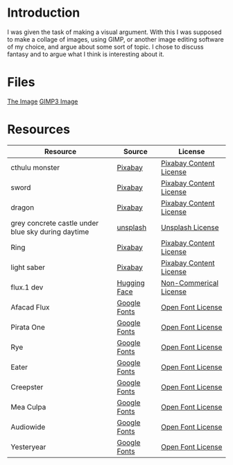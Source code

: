 # Introduction
I was given the task of making a visual argument. With this I was supposed to make a collage of images, using GIMP, or another image editing software of my choice, and argue about some sort of topic. I chose to discuss fantasy and to argue what I think is interesting about it.

# Files
[The Image](josh-visual-narrative.png)
[GIMP3 Image](josh-visual-narrative.xcf)

# Resources

| Resource | Source | License |
| --- | --- | --- |
| cthulu monster | [Pixabay](https://pixabay.com/illustrations/cthulhu-monster-demand-dark-lord-8196877/) | [Pixabay Content License](https://pixabay.com/service/license-summary/) |
| sword | [Pixabay](https://pixabay.com/illustrations/ai-generated-magical-dagger-sword-8663381/) | [Pixabay Content License](https://pixabay.com/service/license-summary/) |
| dragon | [Pixabay](https://pixabay.com/illustrations/dragon-reptile-fantasy-nature-9161369/) | [Pixabay Content License](https://pixabay.com/service/license-summary/) |
| grey concrete castle under blue sky during daytime | [unsplash](https://unsplash.com/photos/grey-concrete-castle-under-blue-sky-during-daytime-cKFJqwYoFeQ) | [Unsplash License](https://unsplash.com/license) |
| Ring | [Pixabay](https://pixabay.com/illustrations/ring-gold-accessory-jewelry-luxury-1671094/) | [Pixabay Content License](https://pixabay.com/service/license-summary/) |
| light saber | [Pixabay](https://pixabay.com/illustrations/light-saber-energy-sword-fantasy-1542459/) | [Pixabay Content License](https://pixabay.com/service/license-summary/) |
| flux.1 dev | [Hugging Face](https://huggingface.co/black-forest-labs/FLUX.1-dev) | [Non-Commerical License](https://huggingface.co/black-forest-labs/FLUX.1-dev/blob/main/LICENSE.md) |
| Afacad Flux | [Google Fonts](https://fonts.google.com/specimen/Afacad+Flux) | [Open Font License](https://fonts.google.com/specimen/Afacad+Flux/license) |
| Pirata One | [Google Fonts](https://fonts.google.com/specimen/Pirata+One) | [Open Font License](https://fonts.google.com/specimen/Pirata+One/license) |
| Rye | [Google Fonts](https://fonts.google.com/specimen/Rye) | [Open Font License](https://fonts.google.com/specimen/Rye/license) |
| Eater | [Google Fonts](https://fonts.google.com/specimen/Eater) | [Open Font License](https://fonts.google.com/specimen/Eater/license) |
| Creepster | [Google Fonts](https://fonts.google.com/specimen/Creepster) | [Open Font License](https://fonts.google.com/specimen/Creepster/license) |
| Mea Culpa | [Google Fonts](https://fonts.google.com/specimen/Mea+Culpa) | [Open Font License](https://fonts.google.com/specimen/Mea+Culpa/license) |
| Audiowide | [Google Fonts](https://fonts.google.com/specimen/Audiowide) | [Open Font License](https://fonts.google.com/specimen/Audiowide/license) |
| Yesteryear | [Google Fonts](https://fonts.google.com/specimen/Yesteryear) | [Open Font License](https://fonts.google.com/specimen/Yesteryear/license) |
